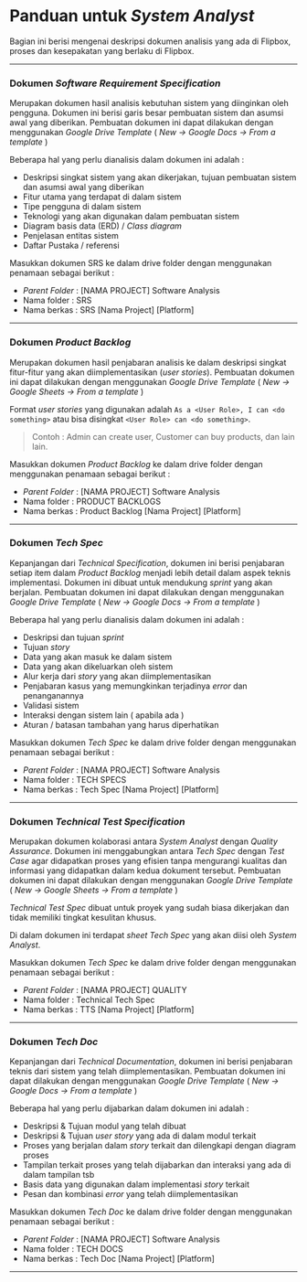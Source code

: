 # Panduan untuk *System Analyst*
Bagian ini berisi mengenai deskripsi dokumen analisis yang ada di Flipbox, proses dan kesepakatan yang berlaku di Flipbox.

---

### Dokumen *Software Requirement Specification*

Merupakan dokumen hasil analisis kebutuhan sistem yang diinginkan oleh pengguna. Dokumen ini berisi garis besar pembuatan sistem dan asumsi awal yang diberikan. Pembuatan dokumen ini dapat dilakukan dengan menggunakan *Google Drive Template* ( *New -> Google Docs -> From a template* )

Beberapa hal yang perlu dianalisis dalam dokumen ini adalah :

- Deskripsi singkat sistem yang akan dikerjakan, tujuan pembuatan sistem dan asumsi awal yang diberikan
- Fitur utama yang terdapat di dalam sistem
- Tipe pengguna di dalam sistem
- Teknologi yang akan digunakan dalam pembuatan sistem
- Diagram basis data (ERD) / *Class diagram*
- Penjelasan entitas sistem
- Daftar Pustaka / referensi

Masukkan dokumen SRS ke dalam drive folder dengan menggunakan penamaan sebagai berikut :

- *Parent Folder* : [NAMA PROJECT] Software Analysis
- Nama folder : SRS
- Nama berkas : SRS [Nama Project] [Platform]

---
### Dokumen *Product Backlog*

Merupakan dokumen hasil penjabaran analisis ke dalam deskripsi singkat fitur-fitur yang akan diimplementasikan (*user stories*). Pembuatan dokumen ini dapat dilakukan dengan menggunakan *Google Drive Template* ( *New -> Google Sheets -> From a template* )

Format *user stories* yang digunakan adalah 
`As a <User Role>, I can <do something>` atau bisa disingkat `<User Role> can <do something>`.
> Contoh : Admin can create user, Customer can buy products, dan lain lain.

Masukkan dokumen *Product Backlog* ke dalam drive folder dengan menggunakan penamaan sebagai berikut :

- *Parent Folder* : [NAMA PROJECT] Software Analysis
- Nama folder : PRODUCT BACKLOGS
- Nama berkas : Product Backlog [Nama Project] [Platform]

---
### Dokumen *Tech Spec*

Kepanjangan dari *Technical Specification*, dokumen ini berisi penjabaran setiap item dalam *Product Backlog* menjadi lebih detail dalam aspek teknis implementasi. Dokumen ini dibuat untuk mendukung *sprint* yang akan berjalan. Pembuatan dokumen ini dapat dilakukan dengan menggunakan *Google Drive Template* ( *New -> Google Docs -> From a template* )

Beberapa hal yang perlu dianalisis dalam dokumen ini adalah :

- Deskripsi dan tujuan *sprint*
- Tujuan *story*
- Data yang akan masuk ke dalam sistem
- Data yang akan dikeluarkan oleh sistem
- Alur kerja dari *story* yang akan diimplementasikan
- Penjabaran kasus yang memungkinkan terjadinya *error* dan penanganannya
- Validasi sistem
- Interaksi dengan sistem lain ( apabila ada )
- Aturan / batasan tambahan yang harus diperhatikan

Masukkan dokumen *Tech Spec* ke dalam drive folder dengan menggunakan penamaan sebagai berikut :

- *Parent Folder* : [NAMA PROJECT] Software Analysis
- Nama folder : TECH SPECS
- Nama berkas : Tech Spec [Nama Project] [Platform]

---

### Dokumen *Technical Test Specification*

Merupakan dokumen kolaborasi antara *System Analyst* dengan *Quality Assurance*. Dokumen ini menggabungkan antara *Tech Spec* dengan *Test Case* agar didapatkan proses yang efisien tanpa mengurangi kualitas dan informasi yang didapatkan dalam kedua dokument tersebut. Pembuatan dokumen ini dapat dilakukan dengan menggunakan *Google Drive Template* ( *New -> Google Sheets -> From a template* )

*Technical Test Spec* dibuat untuk proyek yang sudah biasa dikerjakan dan tidak memiliki tingkat kesulitan khusus.

Di dalam dokumen ini terdapat *sheet Tech Spec* yang akan diisi oleh *System Analyst*.

Masukkan dokumen *Tech Spec* ke dalam drive folder dengan menggunakan penamaan sebagai berikut :

- *Parent Folder* : [NAMA PROJECT] QUALITY
- Nama folder : Technical Tech Spec
- Nama berkas : TTS [Nama Project] [Platform]

---
### Dokumen *Tech Doc*

Kepanjangan dari *Technical Documentation*, dokumen ini berisi penjabaran teknis dari sistem yang telah diimplementasikan. Pembuatan dokumen ini dapat dilakukan dengan menggunakan *Google Drive Template* ( *New -> Google Docs -> From a template* )

Beberapa hal yang perlu dijabarkan dalam dokumen ini adalah :

- Deskripsi & Tujuan modul yang telah dibuat
- Deskripsi & Tujuan *user story* yang ada di dalam modul terkait
- Proses yang berjalan dalam *story* terkait dan dilengkapi dengan diagram proses
- Tampilan terkait proses yang telah dijabarkan dan interaksi yang ada di dalam tampilan tsb
- Basis data yang digunakan dalam implementasi *story* terkait
- Pesan dan kombinasi *error* yang telah diimplementasikan

Masukkan dokumen *Tech Doc* ke dalam drive folder dengan menggunakan penamaan sebagai berikut :

- *Parent Folder* : [NAMA PROJECT] Software Analysis
- Nama folder : TECH DOCS
- Nama berkas : Tech Doc [Nama Project] [Platform]

---